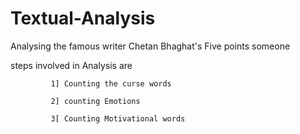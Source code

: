 # Textual-Analysis

Analysing the famous writer Chetan Bhaghat's Five points someone

steps involved in Analysis are

             1] Counting the curse words

             2] counting Emotions 

             3[ Counting Motivational words

             
